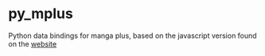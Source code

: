 # py_mplus

Python data bindings for manga plus, based on the javascript version found on the [website](https://mangaplus.shueisha.co.jp)